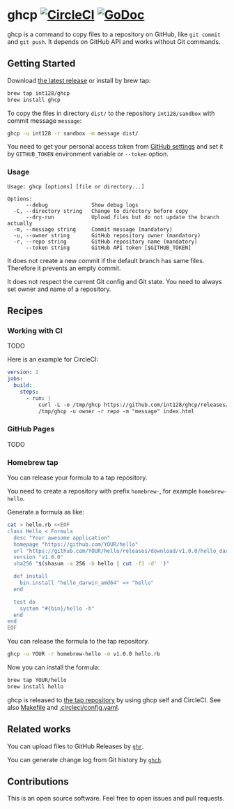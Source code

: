 # ghcp [![CircleCI](https://circleci.com/gh/int128/ghcp.svg?style=shield)](https://circleci.com/gh/int128/ghcp) [![GoDoc](https://godoc.org/github.com/int128/ghcp?status.svg)](https://godoc.org/github.com/int128/ghcp)

ghcp is a command to copy files to a repository on GitHub, like `git commit` and `git push`.
It depends on GitHub API and works without Git commands.


## Getting Started

Download [the latest release](https://github.com/int128/ghcp/releases) or install by brew tap:

```sh
brew tap int128/ghcp
brew install ghcp
```

To copy the files in directory `dist/` to the repository `int128/sandbox` with commit message `message`:

```sh
ghcp -u int128 -r sandbox -m message dist/
```

You need to get your personal access token from [GitHub settings](https://github.com/settings/tokens) and set it by `GITHUB_TOKEN` environment variable or `--token` option.

### Usage

```
Usage: ghcp [options] [file or directory...]

Options:
      --debug              Show debug logs
  -C, --directory string   Change to directory before copy
      --dry-run            Upload files but do not update the branch actually
  -m, --message string     Commit message (mandatory)
  -u, --owner string       GitHub repository owner (mandatory)
  -r, --repo string        GitHub repository name (mandatory)
      --token string       GitHub API token [$GITHUB_TOKEN]
```

It does not create a new commit if the default branch has same files.
Therefore it prevents an empty commit.

It does not respect the current Git config and Git state.
You need to always set owner and name of a repository.


## Recipes

### Working with CI

TODO

Here is an example for CircleCI:

```yaml
version: 2
jobs:
  build:
    steps:
      - run: |
          curl -L -o /tmp/ghcp https://github.com/int128/ghcp/releases/download/$GHCP_VERSION/ghcp_linux_amd64
          /tmp/ghcp -u owner -r repo -m "message" index.html
```

### GitHub Pages

TODO

### Homebrew tap

You can release your formula to a tap repository.

You need to create a repository with prefix `homebrew-`, for example `homebrew-hello`.

Generate a formula as like:

```sh
cat > hello.rb <<EOF
class Hello < Formula
  desc "Your awesome application"
  homepage "https://github.com/YOUR/hello"
  url "https://github.com/YOUR/hello/releases/download/v1.0.0/hello_darwin_amd64"
  version "v1.0.0"
  sha256 "$(shasum -a 256 -b hello | cut -f1 -d' ')"

  def install
    bin.install "hello_darwin_amd64" => "hello"
  end

  test do
    system "#{bin}/hello -h"
  end
end
EOF
```

You can release the formula to the tap repository.

```sh
ghcp -u YOUR -r homebrew-hello -m v1.0.0 hello.rb
```

Now you can install the formula:

```sh
brew tap YOUR/hello
brew install hello
```

ghcp is released to [the tap repository](https://github.com/int128/homebrew-ghcp) by using ghcp self and CircleCI.
See also [Makefile](Makefile) and [.circleci/config.yaml](.circleci/config.yaml).


## Related works

You can upload files to GitHub Releases by [`ghr`](https://github.com/tcnksm/ghr).

You can generate change log from Git history by [`ghch`](https://github.com/Songmu/ghch).


## Contributions

This is an open source software.
Feel free to open issues and pull requests.

